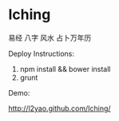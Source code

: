 Iching
======

易经 八字 风水 占卜万年历

Deploy Instructions:

1. npm install && bower install
2. grunt

Demo:

http://l2yao.github.com/Iching/ 